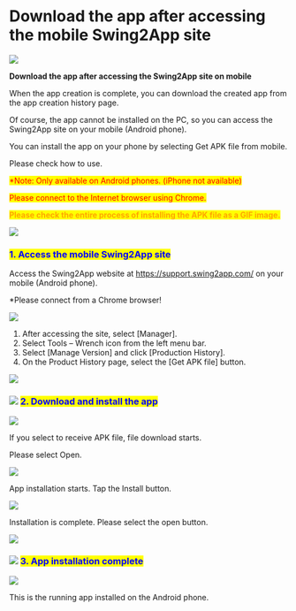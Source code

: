 # Download the app after accessing the mobile Swing2App site

![](https://support.swing2app.com/wp-content/uploads/2021/05/getapp.png)

**Download the app after accessing the Swing2App site on mobile**

When the app creation is complete, you can download the created app from the app creation history page.

Of course, the app cannot be installed on the PC, so you can access the Swing2App site on your mobile (Android phone).

You can install the app on your phone by selecting Get APK file from mobile.

Please check how to use.&#x20;

<mark style="color:red;">\*Note: Only available on Android phones. (iPhone not available)</mark>

<mark style="color:red;">Please connect to the Internet browser using Chrome.</mark>





<mark style="color:orange;">**Please check the entire process of installing the APK file as a GIF image.**</mark>&#x20;

![](https://support.swing2app.com/wp-content/uploads/2021/05/%EB%85%B9%ED%99%94\_2021\_05\_31\_16\_32\_12\_654.gif)



### <mark style="color:blue;">**1. Access the mobile Swing2App site**</mark>

Access the Swing2App website at https://support.swing2app.com/ on your mobile (Android phone).

\*Please connect from a Chrome browser!

![](https://support.swing2app.com/wp-content/uploads/2021/05/%EA%B8%80%EB%A1%9C%EB%B2%8C%EC%84%A4%EC%B9%981.png)

1. After accessing the site, select \[Manager].
2. Select Tools – Wrench icon from the left menu bar.
3. Select \[Manage Version] and click \[Production History].
4. On the Product History page, select the \[Get APK file] button.&#x20;

![](https://wp.swing2app.co.kr/wp-content/uploads/2018/10/%EC%A4%84%EB%9D%BC%EC%9D%B8.png)

### ![](https://wp.swing2app.co.kr/wp-content/uploads/2020/04/%EB%8B%A8%EB%9D%BD1-e1611212616323.png) <mark style="color:blue;">**2. Download and install the app**</mark>

![](https://support.swing2app.com/wp-content/uploads/2021/05/%EA%B8%80%EB%A1%9C%EB%B2%8C%EC%82%AC%EC%9D%B4%ED%8A%B8%EC%84%A4%EC%B9%981.png)

If you select to receive APK file, file download starts.&#x20;

Please select Open.&#x20;



![](https://support.swing2app.com/wp-content/uploads/2021/05/%EA%B8%80%EB%A1%9C%EB%B2%8C%EC%82%AC%EC%9D%B4%ED%8A%B8%EC%84%A4%EC%B9%982.png)

App installation starts. Tap the Install button.&#x20;



![](https://support.swing2app.com/wp-content/uploads/2021/05/%EA%B8%80%EB%A1%9C%EB%B2%8C%EC%82%AC%EC%9D%B4%ED%8A%B8%EC%84%A4%EC%B9%983.png)

Installation is complete. Please select the open button.&#x20;

![](https://wp.swing2app.co.kr/wp-content/uploads/2018/10/%EC%A4%84%EB%9D%BC%EC%9D%B8.png)

### ![](https://wp.swing2app.co.kr/wp-content/uploads/2020/04/%EB%8B%A8%EB%9D%BD1-e1611212616323.png) <mark style="color:blue;">**3. App installation complete**</mark>

![](https://support.swing2app.com/wp-content/uploads/2021/05/%EA%B8%80%EB%A1%9C%EB%B2%8C%EC%82%AC%EC%9D%B4%ED%8A%B8%EC%84%A4%EC%B9%984.png)

This is the running app installed on the Android phone.
